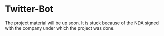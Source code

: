 # Twitter-Bot
The project material will be up soon. It is stuck because of the NDA signed with the company under which the project was done.
